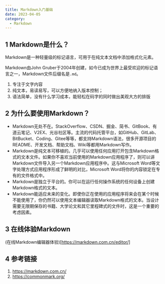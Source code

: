 ```yaml
---
title: Markdown入门基础
date: 2023-04-05
category:
  - Markdown
---
```


<!-- more -->

## 1 Markdown是什么？

Markdown是一种轻量级的标记语言，可用于在纯文本文档中添加格式化元素。

Markdown由John Gruber于2004年创建，如今已成为世界上最受欢迎的标记语言之一，Markdown文件后缀名是`.md`。

1. 专注于文字内容
2. 纯文本，易读易写，可以方便地纳入版本控制；
3. 语法简单，没有什么学习成本，能轻松在码字的同时做出美观大方的排版


## 2 为什么要使用Markdown？

- Markdown无处不在。StackOverflow、CSDN、掘金、简书、GitBook、有道云笔记、V2EX、光谷社区等。主流的代码托管平台，如GitHub、GitLab、BitBucket、Coding、Gitee等等，都支持Markdown语法，很多开源项目的README、开发文档、帮助文档、Wiki等都用Markdown写作。
- Markdown是纯文本可移植的。几乎可以使用任何应用打开包含Markdown格式的文本文件。如果你不喜欢当前使用的Markdown应用程序了，则可以讲Markdown文件导入另一个Markdown应用程序中。这与Microsoft Word等文字处理方式应用程序形成了鲜明的对比，Microsoft Word将你的内容锁定在专有的文件格式中。
- Markdown是独立于平台的。你可以在运行任何操作系统的任何设备上创建Markdown格式的文本。
- Markdown能适应未来的变化。即使你正在使用的应用程序将来会在某个时候不能使用了，你仍然可以使用文本编辑器读取Markdown格式的文本。当设计需要无限期保存的书籍、大学论文和其它里程碑式的文件时，这是一个重要的考虑因素。


## 3 在线体验Markdown

(在线Markdown编辑器体验)[https://markdown.com.cn/editor/]


## 4 参考链接

1. <https://markdown.com.cn/>
2. <https://commonmark.org/>

